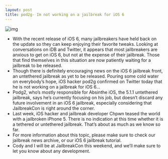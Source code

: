 ```yaml
---
layout: post
title: pod2g- Im not working on a jailbreak for iOS 6
---
```

![img](http://media.idownloadblog.com/wp-content/uploads/2012/09/Screen-Shot-2012-09-25-at-9.23.26-AM.png)
* With the recent release of iOS 6, many jailbreakers have held back on the update so they can keep enjoying their favorite tweaks. Looking at conversations on iDB and Twitter, it appears that most jailbreakers are anxious to get on iOS 6, but not at the expense of their jailbreak. Those that find themselves in this situation are now patiently waiting for a jailbreak to be released.
* Though there is definitely encouraging news on the iOS 6 jailbreak front, an untethered jailbreak as yet to be released. Pouring some cold water on everybody’s hope, iOS hacker pod2g confirmed on Twitter today that he is not working on a jailbreak for iOS 6…
* Podg2, who’s mostly responsible for Absinthe iOS, the 5.1.1 untethered jailbreak, says he’s currently focusing on his job, but doesn’t discard any future involvement in an iOS 6 jailbreak, especially considering that JailbreakCon is right around the corner.
* Last week, iOS hacker and jailbreak developer Chpwn teased the world with a jailbroken iPhone 5. There is no indication at this time whether it is a tethered or untethered jailbreak. That’s about as much as we know so far.
* For more information about this topic, please make sure to check our jailbreak news archive, or our iOS 6 jailbreak tutorial.
* Cody and I will be at JailbreakCon this weekend, and we’ll make sure to let you know about any development.

